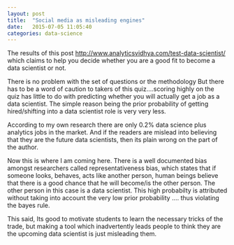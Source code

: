 ```yaml
---
layout: post
title:  "Social media as misleading engines"
date:   2015-07-05 11:05:40
categories: data-science
---
```

The results of this  post http://www.analyticsvidhya.com/test-data-scientist/ which claims to help you decide whether you are a good fit to become a data scientist or not.

There is no problem with the set of questions or the methodology But there has to be a word of caution to takers of this quiz….scoring highly on the quiz has little to do with predicting whether you will actually get a job as a data scientist. The simple reason being the prior probability of getting hired/shifting into a data scientist role is very very less.

According to my own research there are only 0.2% data science plus analytics jobs in the market. And if the readers are mislead into believing that they are the future data scientists, then its plain wrong on the part of the author.

Now this is where I am coming here. There is a well documented bias amongst researchers called representativeness bias, which states that if someone looks, behaves, acts like another person, human beings believe that there is a good chance that he will become/is the other person. The other person in this case is a data scientist. This high probabilty is attributed without taking into account the very low prior probability …. thus violating the bayes rule.

This said, Its good to motivate students to learn the necessary tricks of the trade, but making a tool which inadvertently leads people to think they are the upcoming data scientist is just misleading them.
